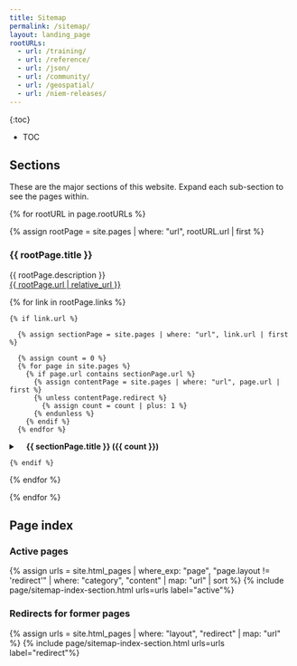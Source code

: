 ```yaml
---
title: Sitemap
permalink: /sitemap/
layout: landing_page
rootURLs:
  - url: /training/
  - url: /reference/
  - url: /json/
  - url: /community/
  - url: /geospatial/
  - url: /niem-releases/
---
```


{:toc}
- TOC

## Sections

These are the major sections of this website.  Expand each sub-section to see the pages within.

{% for rootURL in page.rootURLs %}

  {% assign rootPage = site.pages | where: "url", rootURL.url | first %}

  <h3>{{ rootPage.title }}</h3>

  {{ rootPage.description }}<br/>
  <a href="{{ rootPage.url | relative_url }}">{{ rootPage.url | relative_url }}</a> <br/>

  {% for link in rootPage.links %}

    {% if link.url %}

      {% assign sectionPage = site.pages | where: "url", link.url | first %}

      {% assign count = 0 %}
      {% for page in site.pages %}
        {% if page.url contains sectionPage.url %}
          {% assign contentPage = site.pages | where: "url", page.url | first %}
          {% unless contentPage.redirect %}
            {% assign count = count | plus: 1 %}
          {% endunless %}
        {% endif %}
      {% endfor %}

  <details>
    <summary><strong style="padding-left: 15px;">{{ sectionPage.title }} ({{ count }})</strong></summary>
    <div class="box">
      <p>
        {{ sectionPage.description }} <br/>
        <a href="{{ sectionPage.url | relative_url }}">{{ sectionPage.url | relative_url }}</a>
      </p>

      {% include page/sitemap-links.html links=sectionPage.links %}
    </div>
  </details>

    {% endif %}

  {% endfor %}

{% endfor %}

## Page index

### Active pages

{% assign urls = site.html_pages | where_exp: "page", "page.layout != 'redirect'" | where: "category", "content" | map: "url" | sort %}
{% include page/sitemap-index-section.html urls=urls label="active"%}

### Redirects for former pages

{% assign urls = site.html_pages | where: "layout", "redirect" | map: "url" %}
{% include page/sitemap-index-section.html urls=urls label="redirect"%}
